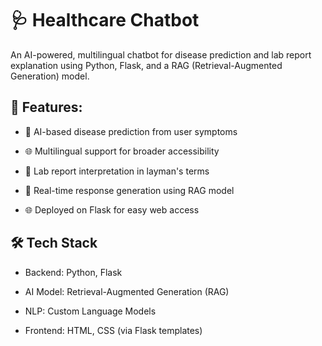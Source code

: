 # 🩺 Healthcare Chatbot

An AI-powered, multilingual chatbot for disease prediction and lab report explanation using Python, Flask, and a RAG (Retrieval-Augmented Generation) model.

## 🚀 Features:

- 🤖 AI-based disease prediction from user symptoms

- 🌐 Multilingual support for broader accessibility

- 📄 Lab report interpretation in layman's terms

- 🔄 Real-time response generation using RAG model

- 🌐 Deployed on Flask for easy web access


## 🛠️ Tech Stack

- Backend: Python, Flask

- AI Model: Retrieval-Augmented Generation (RAG)

- NLP: Custom Language Models

- Frontend: HTML, CSS (via Flask templates)

